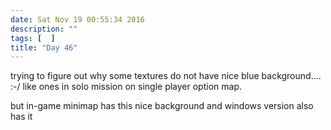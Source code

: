 ```yaml
---
date: Sat Nov 19 00:55:34 2016
description: ""
tags: [  ]
title: "Day 46"
---
```


trying to figure out why some textures do not have nice blue background.... :-/ like ones in solo mission on single player option map.

but in-game minimap has this nice background and windows version also has it

